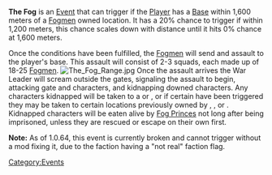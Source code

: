 **The Fog** is an [Event](Events.md "wikilink") that can trigger if the
[Player](Nameless.md "wikilink") has a
[Base](Guide_to_Building_an_Outpost.md "wikilink") within 1,600 meters of a
[Fogmen](03%20-%20Projects%20&%20Wikis/Kenshi/Kenshi%20Wiki/Kenshi%20Wiki%20Template/Fogmen.md "wikilink") owned location. It has a 20% chance to
trigger if within 1,200 meters, this chance scales down with distance
until it hits 0% chance at 1,600 meters.

Once the conditions have been fulfilled, the [Fogmen](03%20-%20Projects%20&%20Wikis/Kenshi/Kenshi%20Wiki/Kenshi%20Wiki%20Template/Fogmen.md "wikilink")
will send and assault to the player's base. This assault will consist of
2-3 squads, each made up of 18-25 [Fogmen](Fogman.md "wikilink").
![](The_Fog_Range.jpg "The_Fog_Range.jpg") Once the assault arrives the
War Leader will scream outside the gates, signaling the assault to
begin, attacking gate and characters, and kidnapping downed characters.
Any characters kidnapped will be taken to a [](Fog_Deathyard.md) or [](Deadhive_Overrun.md), or if certain [](World_States.md) have been triggered they may be taken
to certain locations previously owned by [](03%20-%20Projects%20&%20Wikis/Kenshi/Kenshi%20Wiki/Kenshi%20Wiki%20Template/The_Holy_Nation.md), [](03%20-%20Projects%20&%20Wikis/Kenshi/Kenshi%20Wiki/Kenshi%20Wiki%20Template/Southern_Hive.md), or [](Western_Hive.md). Kidnapped characters will be eaten alive
by [Fog Princes](Fog_Prince.md "wikilink") not long after being imprisoned,
unless they are rescued or escape on their own first.

**Note:** As of 1.0.64, this event is currently broken and cannot
trigger without a mod fixing it, due to the faction having a "not real"
faction flag.

[Category:Events](Category:Events "wikilink")